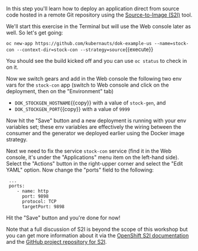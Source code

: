 In this step you'll learn how to deploy an application direct from source code hosted in a remote Git repository using the [Source-to-Image (S2I)](https://github.com/openshift/source-to-image) tool.

We'll start this exercise in the Terminal but will use the Web console later as well. So let's get going:

`oc new-app https://github.com/kubernauts/dok-example-us --name=stock-con --context-dir=stock-con --strategy=source`{{execute}}

You should see the build kicked off and you can use `oc status` to check in on it.

Now we switch gears and add in the Web console the following two env vars for the `stock-con` app (switch to Web console and click on the deployment, then on the "Environment" tab)

- `DOK_STOCKGEN_HOSTNAME`{{copy}} with a value of `stock-gen`, and
- `DOK_STOCKGEN_PORT`{{copy}} with a value of `9999`

Now hit the "Save" button and a new deployment is running with your env variables set; these env variables are effectively the wiring between the consumer and the generator we deployed earlier using the Docker image strategy.

Next we need to fix the service `stock-con` service (find it in the Web console, it's under the "Applications" menu item on the left-hand side). Select the "Actions" button in the right-upper corner and select the  "Edit YAML" option. Now change the "ports" field to the following:

```
 ...
 ports:
    - name: http
      port: 9898
      protocol: TCP
      targetPort: 9898
```

Hit the "Save" button and you're done for now!

Note that a full discussion of S2I is beyond the scope of this workshop but you can get more information about it via the [OpenShift S2I documentation](https://docs.openshift.org/latest/creating_images/s2i.html) and the [GitHub project repository for S2I](https://github.com/openshift/source-to-image).

